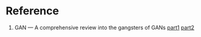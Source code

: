 # Reference

1. GAN — A comprehensive review into the gangsters of GANs [part1](https://medium.com/@jonathan_hui/gan-a-comprehensive-review-into-the-gangsters-of-gans-part-1-95ff52455672) [part2](https://medium.com/@jonathan_hui/gan-a-comprehensive-review-into-the-gangsters-of-gans-part-2-73233a670d19)

